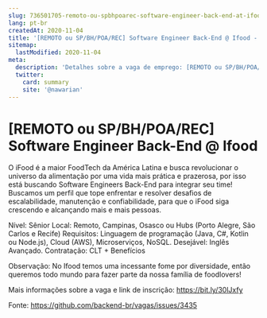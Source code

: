 ```yaml
---
slug: 736501705-remoto-ou-spbhpoarec-software-engineer-back-end-at-ifood
lang: pt-br
createdAt: 2020-11-04
title: '[REMOTO ou SP/BH/POA/REC] Software Engineer Back-End @ Ifood - Vaga de Emprego'
sitemap:
  lastModified: 2020-11-04
meta:
  description: 'Detalhes sobre a vaga de emprego: [REMOTO ou SP/BH/POA/REC] Software Engineer Back-End @ Ifood'
  twitter:
    card: summary
    site: '@nawarian'
---
```


# [REMOTO ou SP/BH/POA/REC] Software Engineer Back-End @ Ifood

O iFood é a maior FoodTech da América Latina e busca revolucionar o universo da alimentação por uma vida mais prática e prazerosa, por isso está buscando Software Engineers Back-End para integrar seu time! Buscamos um perfil que tope enfrentar e resolver desafios de escalabilidade, manutenção e confiabilidade, para que o iFood siga crescendo e alcançando mais e mais pessoas.

Nível: Sênior
Local: Remoto, Campinas, Osasco ou Hubs (Porto Alegre, São Carlos e Recife)
Requisitos: Linguagem de programação (Java, C#, Kotlin ou Node.js), Cloud (AWS), Microserviços, NoSQL.
Desejável: Inglês Avançado.
Contratação: CLT + Benefícios

Observação: No Ifood temos uma incessante fome por diversidade, então queremos todo mundo para fazer parte da nossa família de foodlovers!

Mais informações sobre a vaga e link de inscrição: https://bit.ly/30lJxfy

Fonte: https://github.com/backend-br/vagas/issues/3435